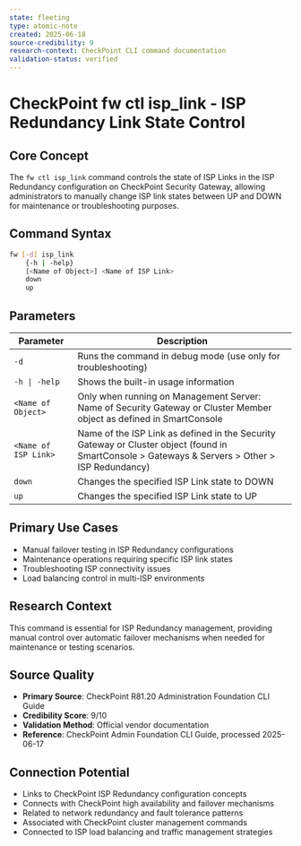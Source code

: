 ```yaml
---
state: fleeting
type: atomic-note
created: 2025-06-18
source-credibility: 9
research-context: CheckPoint CLI command documentation
validation-status: verified
---
```


# CheckPoint fw ctl isp_link - ISP Redundancy Link State Control

## Core Concept

The `fw ctl isp_link` command controls the state of ISP Links in the ISP Redundancy configuration on CheckPoint Security Gateway, allowing administrators to manually change ISP link states between UP and DOWN for maintenance or troubleshooting purposes.

## Command Syntax

```bash
fw [-d] isp_link
    {-h | -help}
    [<Name of Object>] <Name of ISP Link>
    down
    up
```

## Parameters

| Parameter | Description |
|-----------|-------------|
| `-d` | Runs the command in debug mode (use only for troubleshooting) |
| `-h \| -help` | Shows the built-in usage information |
| `<Name of Object>` | Only when running on Management Server: Name of Security Gateway or Cluster Member object as defined in SmartConsole |
| `<Name of ISP Link>` | Name of the ISP Link as defined in the Security Gateway or Cluster object (found in SmartConsole > Gateways & Servers > Other > ISP Redundancy) |
| `down` | Changes the specified ISP Link state to DOWN |
| `up` | Changes the specified ISP Link state to UP |

## Primary Use Cases

- Manual failover testing in ISP Redundancy configurations
- Maintenance operations requiring specific ISP link states
- Troubleshooting ISP connectivity issues
- Load balancing control in multi-ISP environments

## Research Context

This command is essential for ISP Redundancy management, providing manual control over automatic failover mechanisms when needed for maintenance or testing scenarios.

## Source Quality

- **Primary Source**: CheckPoint R81.20 Administration Foundation CLI Guide
- **Credibility Score**: 9/10
- **Validation Method**: Official vendor documentation
- **Reference**: CheckPoint Admin Foundation CLI Guide, processed 2025-06-17

## Connection Potential

- Links to CheckPoint ISP Redundancy configuration concepts
- Connects with CheckPoint high availability and failover mechanisms
- Related to network redundancy and fault tolerance patterns
- Associated with CheckPoint cluster management commands
- Connected to ISP load balancing and traffic management strategies